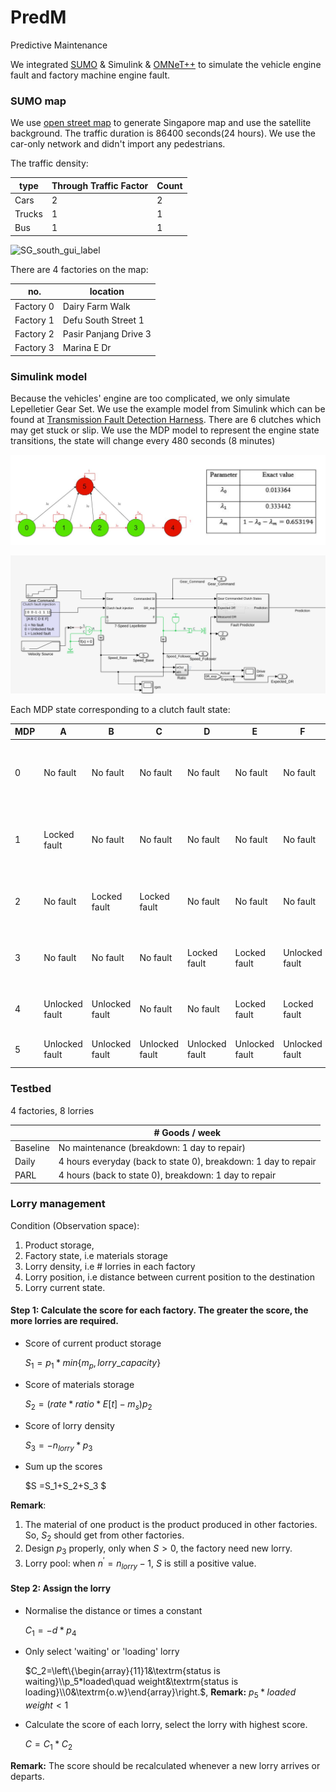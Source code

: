 # PredM
Predictive Maintenance

We integrated [SUMO](https://www.eclipse.org/sumo/) & Simulink & [OMNeT++](https://omnetpp.org/) to simulate the vehicle engine fault and factory machine engine fault.

### SUMO map

We use [open street map](https://sumo.dlr.de/docs/Tutorials/OSMWebWizard.html) to generate Singapore map and use the satellite background. The traffic duration is 86400 seconds(24 hours). We use the car-only network and didn't import any pedestrians.

The traffic density:

| type   | Through Traffic Factor | Count |
| ------ | ---------------------- | ----- |
| Cars   | 2                      | 2     |
| Trucks | 1                      | 1     |
| Bus    | 1                      | 1     |



![SG_south_gui_label](./figure/SG_south_gui_label.png)

There are 4 factories on the map: 

| no.       | location              |
| --------- | --------------------- |
| Factory 0 | Dairy Farm Walk       |
| Factory 1 | Defu South Street 1   |
| Factory 2 | Pasir Panjang Drive 3 |
| Factory 3 | Marina E Dr           |

### Simulink model

Because the vehicles' engine are too complicated, we only simulate Lepelletier Gear Set. We use the example model from Simulink which can be found at [Transmission Fault Detection Harness](https://www.mathworks.com/help/sdl/ug/transmission-fault-detection.html). There are 6 clutches which may get stuck or slip. We use the MDP model to represent the engine state transitions, the state will change every 480 seconds (8 minutes)

![MDP](./figure/MDP.png)

![Simulink_model](./figure/Simulink_model.png)

Each MDP state corresponding to a clutch fault state:

| MDP  | A              | B              | C              | D              | E              | F              | array                    |
| ---- | -------------- | -------------- | -------------- | -------------- | -------------- | -------------- | ------------------------ |
| 0    | No fault       | No fault       | No fault       | No fault       | No fault       | No fault       | [-1, -1, -1, -1, -1, -1] |
| 1    | Locked fault   | No fault       | No fault       | No fault       | No fault       | No fault       | [1, -1, -1, -1, -1, -1]  |
| 2    | No fault       | Locked fault   | Locked fault   | No fault       | No fault       | No fault       | [-1, 1, 1, -1, -1, -1]   |
| 3    | No fault       | No fault       | No fault       | Locked fault   | Locked fault   | Unlocked fault | [-1, -1, -1, 1, 1, 0]    |
| 4    | Unlocked fault | Unlocked fault | No fault       | No fault       | Locked fault   | Locked fault   | [0, 0, -1, -1, 1, 1]     |
| 5    | Unlocked fault | Unlocked fault | Unlocked fault | Unlocked fault | Unlocked fault | Unlocked fault | [0, 0, 0, 0, 0, 0]       |

### Testbed

4 factories, 8 lorries

|          | # Goods / week                                               |
| -------- | ------------------------------------------------------------ |
| Baseline | No maintenance (breakdown: 1 day to repair)                  |
| Daily    | 4 hours everyday  (back to state 0), breakdown: 1 day to repair |
| PARL     | 4 hours (back to state 0), breakdown: 1 day to repair        |

### Lorry management

Condition (Observation space):

1. Product storage,
2. Factory state, i.e materials storage
3. Lorry density, i.e # lorries in each factory
4. Lorry position, i.e distance between current position to the destination
5. Lorry current state.

#### Step 1: Calculate the score for each factory. The greater the score, the more lorries are required.

* Score of current product storage

  $S_1=p_1*min\{m_p,lorry\_capacity\}$

* Score of materials storage

  $S_2=(rate*ratio*E[t]-m_s)p_2$

* Score of lorry density

  $S_3=-n_{lorry}*p_3$

* Sum up the scores

  $S =S_1+S_2+S_3 $

**Remark**:

1. The material of one product is the product produced in other factories. So, $S_2$ should get from other factories.
2. Design $p_3$ properly, only when $S>0$, the factory need new lorry.
3. Lorry pool: when $n^{'}=n_{lorry}-1$, $S$ is still a positive value.

#### Step 2: Assign the lorry 

* Normalise the distance or times a constant

  $C_1=-d*p_4$

* Only select 'waiting' or 'loading' lorry

  $C_2=\left\{\begin{array}{11}1&\textrm{status is waiting}\\p_5*loaded\quad weight&\textrm{status is loading}\\0&\textrm{o.w}\end{array}\right.$, **Remark:** $p_5*loaded\quad weight<1$

* Calculate the score of each lorry, select the lorry with highest score.

  $C=C_1*C_2$

**Remark:** The score should be recalculated whenever a new lorry arrives or departs.
